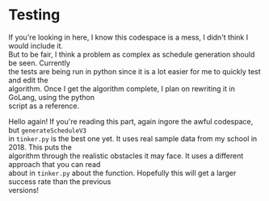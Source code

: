 # Testing

If you're looking in here, I know this codespace is a mess, I didn't think I would include it.  
But to be fair, I think a problem as complex as schedule generation should be seen. Currently  
the tests are being run in python since it is a lot easier for me to quickly test and edit the   
algorithm. Once I get the algorithm complete, I plan on rewriting it in GoLang, using the python  
script as a reference.

Hello again! If you're reading this part, again ingore the awful codespace, but `generateScheduleV3`  
in `tinker.py` is the best one yet. It uses real sample data from my school in 2018. This puts the  
algorithm through the realistic obstacles it may face. It uses a different approach that you can read  
about in `tinker.py` about the function. Hopefully this will get a larger success rate than the previous  
versions!
